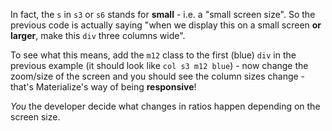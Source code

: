 In fact, the `s` in `s3` or `s6` stands for **small** - i.e. a "small screen size". So the previous code is actually saying "when we display this on a small screen **or larger**, make this `div` three columns wide".

  

To see what this means, add the `m12` class to the first (blue) `div` in the previous example (it should look like `col s3 m12 blue`) - now change the zoom/size of the screen and you should see the column sizes change - that's Materialize's way of being **responsive**!

  

_﻿You_ the developer decide what changes in ratios happen depending on the screen size.